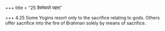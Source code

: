 +++
title = "25 दैवमेवापरे यज्ञम्"

+++
4.25 Some Yogins resort only to the sacrifice relating to gods. Others
offer sacrifice into the fire of Brahman solely by means of sacrifice.

